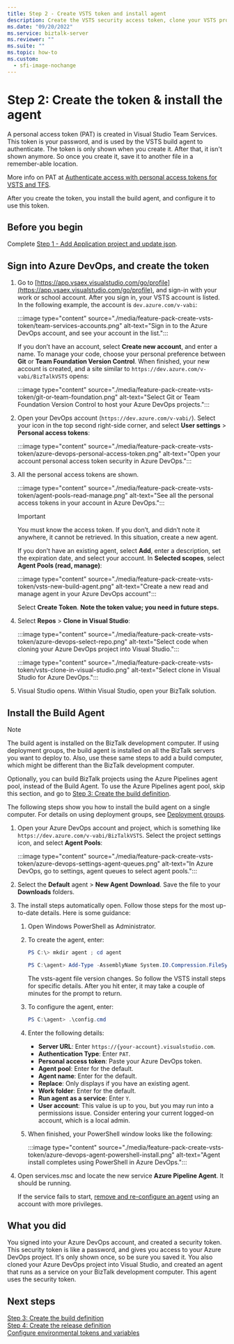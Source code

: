 ```yaml
---
title: Step 2 - Create VSTS token and install agent
description: Create the VSTS security access token, clone your VSTS project into Visual Studio, and install the build agent to automate deployment of your BizTalk Server projects
ms.date: "09/20/2022"
ms.service: biztalk-server
ms.reviewer: ""
ms.suite: ""
ms.topic: how-to
ms.custom:
  - sfi-image-nochange
---
```


# Step 2: Create the token & install the agent

A personal access token (PAT) is created in Visual Studio Team Services. This token is your password, and is used by the VSTS build agent to authenticate. The token is only shown when you create it. After that, it isn't shown anymore. So once you create it, save it to another file in a remember-able location. 

More info on PAT at [Authenticate access with personal access tokens for VSTS and TFS](/vsts/accounts/use-personal-access-tokens-to-authenticate). 

After you create the token, you install the build agent, and configure it to use this token. 

## Before you begin

Complete [Step 1 - Add Application project and update json](feature-pack-add-application-project.md).

## Sign into Azure DevOps, and create the token

1. Go to [https://app.vsaex.visualstudio.com/go/profile](https://app.vsaex.visualstudio.com/go/profile), and sign-in with your work or school account. After you sign in, your VSTS account is listed. In the following example, the account is `dev.azure.com/v-vabi`:

    :::image type="content" source="./media/feature-pack-create-vsts-token/team-services-accounts.png" alt-text="Sign in to the Azure DevOps account, and see your account in the list.":::

    If you don’t have an account, select **Create new account**, and enter a name. To manage your code, choose your personal preference between **Git** or **Team Foundation Version Control**. When finished, your new account is created, and a site similar to `https://dev.azure.com/v-vabi/BizTalkVSTS` opens:  

    :::image type="content" source="./media/feature-pack-create-vsts-token/git-or-team-foundation.png" alt-text="Select Git or Team Foundation Version Control to host your Azure DevOps projects.":::

2. Open your DevOps account (`https://dev.azure.com/v-vabi/`). Select your icon in the top second right-side corner, and select **User settings** > **Personal access tokens**:

    :::image type="content" source="./media/feature-pack-create-vsts-token/azure-devops-personal-access-token.png" alt-text="Open your account personal access token security in Azure DevOps.":::

3. All the personal access tokens are shown.

    :::image type="content" source="./media/feature-pack-create-vsts-token/agent-pools-read-manage.png" alt-text="See all the personal access tokens in your account in Azure DevOps.":::

    > [!IMPORTANT]
    > You must know the access token. If you don’t, and didn’t note it anywhere, it cannot be retrieved. In this situation, create a new agent.

    If you don’t have an existing agent, select **Add**, enter a description, set the expiration date, and select your account. In **Selected scopes**, select **Agent Pools (read, manage)**: 

    :::image type="content" source="./media/feature-pack-create-vsts-token/vsts-new-build-agent.png" alt-text="Create a new read and manage agent in your Azure DevOps account":::

    Select **Create Token**. **Note the token value; you need in future steps.**

4. Select **Repos** > **Clone in Visual Studio**:  

    :::image type="content" source="./media/feature-pack-create-vsts-token/azure-devops-select-repo.png" alt-text="Select code when cloning your Azure DevOps project into Visual Studio.":::

    :::image type="content" source="./media/feature-pack-create-vsts-token/vsts-clone-in-visual-studio.png" alt-text="Select clone in Visual Studio for Azure DevOps.":::

5. Visual Studio opens. Within Visual Studio, open your BizTalk solution.

## Install the Build Agent

> [!NOTE]
> The build agent is installed on the BizTalk development computer. If using deployment groups, the build agent is installed on all the BizTalk servers you want to deploy to. Also, use these same steps to add a build computer, which might be different than the BizTalk development computer.
> 
> Optionally, you can build BizTalk projects using the Azure Pipelines agent pool, instead of the Build Agent. To use the Azure Pipelines agent pool, skip this section, and go to [Step 3: Create the build definition](feature-pack-add-build-release-definitions.md).

The following steps show you how to install the build agent on a single computer. For details on using deployment groups, see [Deployment groups](/vsts/build-release/concepts/definitions/release/deployment-groups/index).

1. Open your Azure DevOps account and project, which is something like `https://dev.azure.com/v-vabi/BizTalkVSTS`. Select the project settings icon, and select **Agent Pools**:

    :::image type="content" source="./media/feature-pack-create-vsts-token/azure-devops-settings-agent-queues.png" alt-text="In Azure DevOps, go to settings, agent queues to select agent pools.":::

2. Select the **Default** agent > **New Agent** **Download**. Save the file to your **Downloads** folders.

3. The install steps automatically open. Follow those steps for the most up-to-date details. Here is some guidance:

    1. Open Windows PowerShell as Administrator.
    2. To create the agent, enter:

        ```powershell
        PS C:\> mkdir agent ; cd agent  

        PS C:\agent> Add-Type -AssemblyName System.IO.Compression.FileSystem ; [System.IO.Compression.ZipFile]::ExtractToDirectory("$HOME\Downloads\vsts-agent-win7-x64-2.124.0.zip", "$PWD")
       ```

        The vsts-agent file version changes. So follow the VSTS install steps for specific details. After you hit enter, it may take a couple of minutes for the prompt to return. 

    3. To configure the agent, enter: 

        ```powershell
        PS C:\agent> .\config.cmd
        ```

    4. Enter the following details:

        - **Server URL**: Enter `https://{your-account}.visualstudio.com`.
        - **Authentication Type**: Enter `PAT`.
        - **Personal access token**: Paste your Azure DevOps token.
        - **Agent pool**: Enter for the default.
        - **Agent name**: Enter for the default.
        - **Replace**: Only displays if you have an existing agent.
        - **Work folder**: Enter for the default.
        - **Run agent as a service**: Enter `Y`.
        - **User account**: This value is up to you, but you may run into a permissions issue. Consider entering your current logged-on account, which is a local admin.

    5. When finished, your PowerShell window looks like the following:

        :::image type="content" source="./media/feature-pack-create-vsts-token/azure-devops-agent-powershell-install.png" alt-text="Agent install completes using PowerShell in Azure DevOps.":::

4. Open services.msc and locate the new service **Azure Pipeline Agent**. It should be running.

    If the service fails to start, [remove and re-configure an agent](/vsts/build-release/actions/agents/v2-windows) using an account with more privileges.

## What you did

You signed into your Azure DevOps account, and created a security token. This security token is like a password, and gives you access to your Azure DevOps project. It's only shown once, so be sure you saved it. You also cloned your Azure DevOps project into Visual Studio, and created an agent that runs as a service on your BizTalk development computer. This agent uses the security token.

## Next steps

[Step 3: Create the build definition](feature-pack-add-build-release-definitions.md)  
[Step 4: Create the release definition](azure-devops-add-release-definition.md)  
[Configure environmental tokens and variables](configure-environmental-tokens-and-variables-for-automatic-deployment.md)
